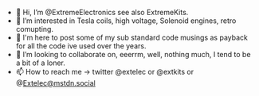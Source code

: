 - 👋 Hi, I’m @ExtremeElectronics see also ExtremeKits. 
- 👀 I’m interested in Tesla coils, high voltage, Solenoid engines, retro comupting. 
- 🌱 I'm here to post some of my sub standard code musings as payback for all the code ive used over the years.
- 💞️ I’m looking to collaborate on, eeerrm, well, nothing much, I tend to be a bit of a loner.
- 📫 How to reach me -> twitter @extelec or @extkits or @Extelec@mstdn.social

<!---
ExtremeElectronics/ExtremeElectronics is a ✨ special ✨ repository because its `README.md` (this file) appears on your GitHub profile.
You can click the Preview link to take a look at your changes.
--->
